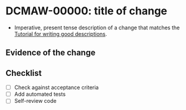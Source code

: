 [Tutorial for writing good descriptions]: https://cbea.ms/git-commit/

[//]: # (Be mindful that the PR title also needs to follow conventional commit standards)

# DCMAW-00000: title of change

- Imperative, present tense description of a change that matches the
  [Tutorial for writing good descriptions].

[//]: # (e.g. "- Create 'androidLibrary' Gradle module.")

## Evidence of the change


[//]: # (Screenshots / uploaded videos go here)

## Checklist

- [ ] Check against acceptance criteria
- [ ] Add automated tests
- [ ] Self-review code
